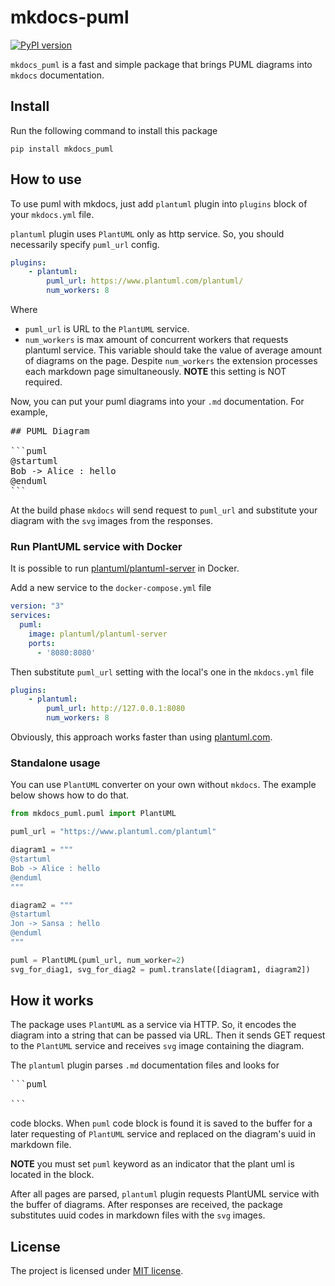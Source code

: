 # mkdocs-puml

[![PyPI version](https://badge.fury.io/py/mkdocs_puml.svg)](https://badge.fury.io/py/mkdocs_puml)

`mkdocs_puml` is a fast and simple package that brings PUML diagrams into `mkdocs`
documentation.

## Install

Run the following command to install this package

```shell
pip install mkdocs_puml
```

## How to use

To use puml with mkdocs, just add `plantuml` plugin into
`plugins` block of your `mkdocs.yml` file.

`plantuml` plugin uses `PlantUML` only as http service. So, you should necessarily
specify `puml_url` config.

```yaml
plugins:
    - plantuml:
        puml_url: https://www.plantuml.com/plantuml/
        num_workers: 8
```

Where
* `puml_url` is URL to the `PlantUML` service.
* `num_workers` is max amount of concurrent workers that requests plantuml service.
    This variable should take the value of average amount of diagrams on the page.
    Despite `num_workers` the extension processes each markdown page simultaneously.
    **NOTE** this setting is NOT required.

Now, you can put your puml diagrams into your `.md` documentation. For example,

<pre>
## PUML Diagram

```puml
@startuml
Bob -> Alice : hello
@enduml
```
</pre>

At the build phase `mkdocs` will send request to `puml_url` and substitute your
diagram with the `svg` images from the responses.

### Run PlantUML service with Docker

It is possible to run [plantuml/plantuml-server](https://hub.docker.com/r/plantuml/plantuml-server)
in Docker.

Add a new service to the `docker-compose.yml` file

```yaml
version: "3"
services:
  puml:
    image: plantuml/plantuml-server
    ports:
      - '8080:8080'
```

Then substitute `puml_url` setting with the local's one in the `mkdocs.yml` file

```yaml
plugins:
    - plantuml:
        puml_url: http://127.0.0.1:8080
        num_workers: 8
```

Obviously, this approach works faster than
using [plantuml.com](https://www.plantuml.com/plantuml/).

### Standalone usage

You can use `PlantUML` converter on your own without `mkdocs`.
The example below shows how to do that.

```python
from mkdocs_puml.puml import PlantUML

puml_url = "https://www.plantuml.com/plantuml"

diagram1 = """
@startuml
Bob -> Alice : hello
@enduml
"""

diagram2 = """
@startuml
Jon -> Sansa : hello
@enduml
"""

puml = PlantUML(puml_url, num_worker=2)
svg_for_diag1, svg_for_diag2 = puml.translate([diagram1, diagram2])
```

## How it works

The package uses `PlantUML` as a service via HTTP. So, it encodes the diagram into
a string that can be passed via URL. Then it sends GET request to
the `PlantUML` service and receives `svg` image containing the diagram.

The `plantuml` plugin parses `.md` documentation files and looks for

<pre>
```puml

```
</pre>

code blocks. When `puml` code block is found it is saved to the buffer for
a later requesting of `PlantUML` service and replaced on the diagram's uuid
in markdown file.

**NOTE** you must set `puml` keyword as an indicator that the plant uml is located in the block.

After all pages are parsed, `plantuml` plugin requests PlantUML service
with the buffer of diagrams. After responses are received, the package
substitutes uuid codes in markdown files with the `svg` images.

## License

The project is licensed under [MIT license](LICENSE).
